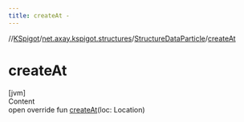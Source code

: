 ```yaml
---
title: createAt -
---
```

//[KSpigot](../../index.md)/[net.axay.kspigot.structures](../index.md)/[StructureDataParticle](index.md)/[createAt](create-at.md)



# createAt  
[jvm]  
Content  
open override fun [createAt](create-at.md)(loc: Location)  



